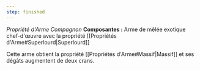 ```yaml
---
step: finished
---
```

_Propriété d'Arme Compagnon_
__Composantes :__ Arme de mêlée exotique chef-d'œuvre avec la propriété [[Propriétés d'Arme#Superlourd|Superlourd]]

Cette arme obtient la propriété [[Propriétés d'Arme#Massif|Massif]] et ses dégâts augmentent de deux crans.